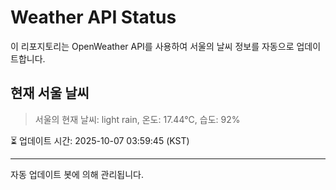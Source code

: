 
# Weather API Status

이 리포지토리는 OpenWeather API를 사용하여 서울의 날씨 정보를 자동으로 업데이트합니다.

## 현재 서울 날씨
> 서울의 현재 날씨: light rain, 온도: 17.44°C, 습도: 92%

⏳ 업데이트 시간: 2025-10-07 03:59:45 (KST)

---
자동 업데이트 봇에 의해 관리됩니다.
